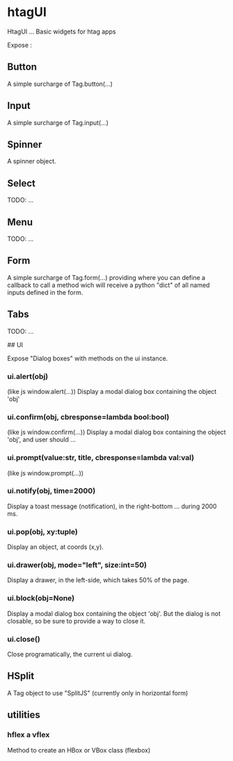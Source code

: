 # htagUI

HtagUI ... Basic widgets for htag apps

Expose :

## Button

A simple surcharge of Tag.button(...)

## Input

A simple surcharge of Tag.input(...)

## Spinner

A spinner object.

## Select

TODO: ...

## Menu

TODO: ...

## Form

A simple surcharge of Tag.form(...) providing where you can define a callback to call a method wich will receive a python "dict" of all named inputs defined in the form.

## Tabs

TODO: ...

## UI

Expose "Dialog boxes" with methods on the ui instance.

### ui.alert(obj)

(like js window.alert(...)) Display a modal dialog box containing the object 'obj' 

### ui.confirm(obj, cbresponse=lambda bool:bool)

(like js window.confirm(...)) Display a modal dialog box containing the object 'obj', and user should ...

### ui.prompt(value:str, title, cbresponse=lambda val:val)

(like js window.prompt(...))

### ui.notify(obj, time=2000)

Display a toast message (notification), in the right-bottom ... during 2000 ms.

### ui.pop(obj, xy:tuple)

Display an object, at coords (x,y).

### ui.drawer(obj, mode="left", size:int=50)

Display a drawer, in the left-side, which takes 50% of the page.

### ui.block(obj=None)

Display a modal dialog box containing the object 'obj'. But the dialog is not closable, so be sure to provide a way to close it.

### ui.close()

Close programatically, the current ui dialog.

## HSplit

A Tag object to use "SplitJS" (currently only in horizontal form)

## utilities

### hflex a vflex

Method to create an HBox or VBox class (flexbox)